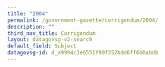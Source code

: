 ```yaml
---
title: "2004"
permalink: /government-gazette/corrigendum/2004/
description: ""
third_nav_title: Corrigendum
layout: datagovsg-v2-search
default_field: Subject
datagovsg-id: d_a9994c1e6551f90f352bdd6ff6b0abdb
---
```

